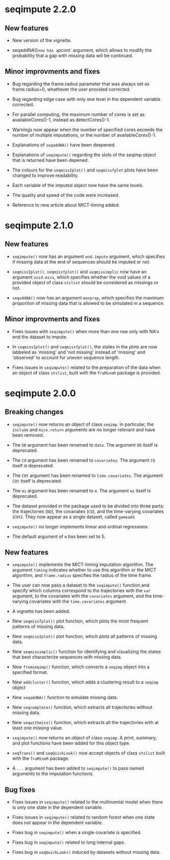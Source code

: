 # seqimpute 2.2.0

## New features
* New version of the vignette.

* seqaddNA()` now has a `pcont` argument, which allows to modify the probability 
that a gap with missing data will be continued.

## Minor improvments and fixes
* Bug regarding the frame.radius parameter that was always set as frame.radius=0,
whathever the user provided corrected.

* Bug regarding edge case with only one level in the dependent variable corrected.

* For parallel computing, the maximum number of cores is set as
availableCores()-1, instead as detectCores()-1.

* Warnings now appear when the number of specified cores exceeds
the number of multiple imputations, or the number of availableCores()-1.

* Explanations of `seqaddNA()` have been deepened.

* Explanations of `seqimpute()` regarding the slots of the seqimp object that 
is returned have been depened.

* The colours for the `seqmissIplot()` and `seqmissfplot` plots have been 
changed to improve readability.

* Each variable of the imputed object now have the same levels.

* The quality and speed of the code were increased.

* Reference to new article about MICT-timing added.

# seqimpute 2.1.0

## New features
* `seqimpute()` now has an argument `end.impute` argument, which specifies if 
missing data at the end of sequences should be imputed or not.

* `seqmissIplot()`, `seqmissfplot()` and `seqmissimplic` now have an argument 
`void.miss`, which specifies whether the void values of a provided object of 
class `stslist` should be considered as missings or not.

* `seqaddNA()` now has an argument `maxprop`, which specifies the maximum
proportion of missing data that is allowed to be simulated in a sequence.


## Minor improvments and fixes
* Fixes issues with `seqimpute()` when more than one row only with NA's end 
the dataset to impute.

* In `seqmissIplot()` and `seqmissfplot()`, the states in the plots are now 
labbeled as 'missing' and 'not missing' instead of 'missing' and 'observed' to 
account for uneven sequence length.

* Fixes issues in `seqimpute()` related to the preparation of the data when
an object of class `stslist`, built with the `TraMineR` package is provided.

# seqimpute 2.0.0

## Breaking changes

* `seqimpute()` now returns an object of class `seqimp`. In particular, the 
`include` and `mice.return` arguments are no longer relevant and have been
removed.

* The `OD` argument has been renamed to `data`. The argument `OD` itself is
deprecated.

* The `CO` argument has been renamed to `covariates`. The argument `CO` itself
is deprecated.

* The `COt` argument has been renamed to `time.covariates`. The argument 
`COt` itself is deprecated.

* The `mi` argument has been renamed to `m`. The argument `mi` itself is
deprecated.

* The dataset provided in the package used to be divided into three parts: 
the trajectories (`OD`), the covariates (`CO`),
and the time-varying covariates (`COt`). They now appear as a 
single dataset, called `gameadd`.

* `seqimpute()` no longer implements linear and ordinal regressions. 

* The default argument of `m` has been set to 5.


## New features

* `seqimpute()` implements the MICT-timing imputation algorithm. The argument
`timing` indicates whether to use this algorithm or the MICT algorithm, and 
`frame.radius` specifies the radius of the time frame.

* The user can now pass a dataset to the `seqimpute()` function and specify 
which columns correspond to the trajectories with the `var` argument, to the 
covariates with the `covariates` argument, and the time-varying covariates with 
the `time.covariates` argument.

* A vignette has been added.

* New `seqmissfplot()` plot function, which plots the most frequent patterns of 
missing data.

* New `seqmissIplot()` plot function, which plots all patterns of missing data.

* New `seqmissimplic()` function for identifying and visualizing the states 
that best characterize sequences with missing data.

* New `fromseqimp()` function, which converts a `seqimp` object into a 
specified format.

* New `addcluster()` function,  which adds a clustering result to a `seqimp` 
object

* New `seqaddNA()` function to simulate missing data.

* New `seqcomplete()` function, which extracts all trajectories without missing 
data.

* New `seqwithmiss()` function,  which extracts all the trajectories with at 
least one missing value.

* `seqimpute()` now returns an object of class `seqimp`. A print, summary, and 
plot functions have been added for this object type.

* `seqTrans()` and `seqQuickLook()` now accept objects of class `stslist` 
built with the `TraMineR` package.

* A `...` argument has been added to `seqimpute()` to pass named arguments to 
the imputation functions.



## Bug fixes

* Fixes issues in `seqimpute()` related to the multinomial model when there is 
only one state in the dependent variable. 

* Fixes issues in `seqimpute()` related to random forest when one state does not appear in the 
dependent variable.

* Fixes bug in `seqimpute()` when a single covariate is specified.

* Fixes bug in `seqimpute()` related to long internal gaps.

* Fixes bug in `seqQuickLook()` induced by datasets without missing data.
